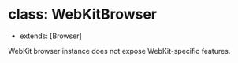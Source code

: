 # class: WebKitBrowser
* extends: [Browser]

WebKit browser instance does not expose WebKit-specific features.
